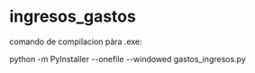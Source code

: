 # ingresos_gastos

comando de compilacion pàra .exe:

python -m PyInstaller --onefile --windowed gastos_ingresos.py

